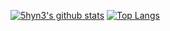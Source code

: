 [![5hyn3's github stats](https://github-readme-stats.vercel.app/api?username=5hyn3)](https://github.com/anuraghazra/github-readme-stats)
[![Top Langs](https://github-readme-stats.vercel.app/api/top-langs/?username=5hyn3&hide=html,ruby)](https://github.com/anuraghazra/github-readme-stats)
